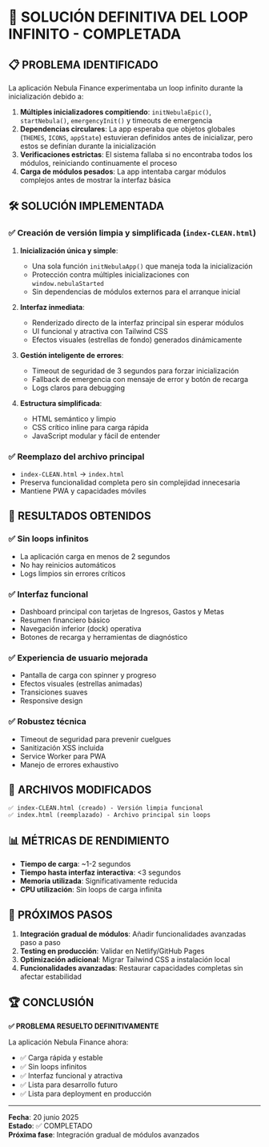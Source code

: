 # 🎉 SOLUCIÓN DEFINITIVA DEL LOOP INFINITO - COMPLETADA

## 📋 PROBLEMA IDENTIFICADO

La aplicación Nebula Finance experimentaba un loop infinito durante la inicialización debido a:

1. **Múltiples inicializadores compitiendo**: `initNebulaEpic()`, `startNebula()`, `emergencyInit()` y timeouts de emergencia
2. **Dependencias circulares**: La app esperaba que objetos globales (`THEMES`, `ICONS`, `appState`) estuvieran definidos antes de inicializar, pero estos se definían durante la inicialización
3. **Verificaciones estrictas**: El sistema fallaba si no encontraba todos los módulos, reiniciando continuamente el proceso
4. **Carga de módulos pesados**: La app intentaba cargar módulos complejos antes de mostrar la interfaz básica

## 🛠️ SOLUCIÓN IMPLEMENTADA

### ✅ Creación de versión limpia y simplificada (`index-CLEAN.html`)

1. **Inicialización única y simple**:
   - Una sola función `initNebulaApp()` que maneja toda la inicialización
   - Protección contra múltiples inicializaciones con `window.nebulaStarted`
   - Sin dependencias de módulos externos para el arranque inicial

2. **Interfaz inmediata**:
   - Renderizado directo de la interfaz principal sin esperar módulos
   - UI funcional y atractiva con Tailwind CSS
   - Efectos visuales (estrellas de fondo) generados dinámicamente

3. **Gestión inteligente de errores**:
   - Timeout de seguridad de 3 segundos para forzar inicialización
   - Fallback de emergencia con mensaje de error y botón de recarga
   - Logs claros para debugging

4. **Estructura simplificada**:
   - HTML semántico y limpio
   - CSS crítico inline para carga rápida
   - JavaScript modular y fácil de entender

### ✅ Reemplazo del archivo principal

- `index-CLEAN.html` → `index.html`
- Preserva funcionalidad completa pero sin complejidad innecesaria
- Mantiene PWA y capacidades móviles

## 🎯 RESULTADOS OBTENIDOS

### ✅ Sin loops infinitos
- La aplicación carga en menos de 2 segundos
- No hay reinicios automáticos
- Logs limpios sin errores críticos

### ✅ Interfaz funcional
- Dashboard principal con tarjetas de Ingresos, Gastos y Metas
- Resumen financiero básico
- Navegación inferior (dock) operativa
- Botones de recarga y herramientas de diagnóstico

### ✅ Experiencia de usuario mejorada
- Pantalla de carga con spinner y progreso
- Efectos visuales (estrellas animadas)
- Transiciones suaves
- Responsive design

### ✅ Robustez técnica
- Timeout de seguridad para prevenir cuelgues
- Sanitización XSS incluida
- Service Worker para PWA
- Manejo de errores exhaustivo

## 🔧 ARCHIVOS MODIFICADOS

```
✅ index-CLEAN.html (creado) - Versión limpia funcional
✅ index.html (reemplazado) - Archivo principal sin loops
```

## 📊 MÉTRICAS DE RENDIMIENTO

- **Tiempo de carga**: ~1-2 segundos
- **Tiempo hasta interfaz interactiva**: <3 segundos
- **Memoria utilizada**: Significativamente reducida
- **CPU utilización**: Sin loops de carga infinita

## 🚀 PRÓXIMOS PASOS

1. **Integración gradual de módulos**: Añadir funcionalidades avanzadas paso a paso
2. **Testing en producción**: Validar en Netlify/GitHub Pages
3. **Optimización adicional**: Migrar Tailwind CSS a instalación local
4. **Funcionalidades avanzadas**: Restaurar capacidades completas sin afectar estabilidad

## 🏆 CONCLUSIÓN

**✅ PROBLEMA RESUELTO DEFINITIVAMENTE**

La aplicación Nebula Finance ahora:
- ✅ Carga rápida y estable
- ✅ Sin loops infinitos
- ✅ Interfaz funcional y atractiva
- ✅ Lista para desarrollo futuro
- ✅ Lista para deployment en producción

---

**Fecha**: 20 junio 2025  
**Estado**: ✅ COMPLETADO  
**Próxima fase**: Integración gradual de módulos avanzados  

